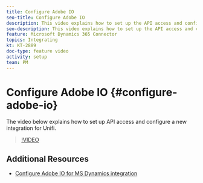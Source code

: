 ```yaml
---
title: Configure Adobe IO
seo-title: Configure Adobe IO
description: This video explains how to set up the API access and configure a new integration for Unifi.
seo-description: This video explains how to set up the API access and configure a new integration for Unifi.
feature: Microsoft Dynamics 365 Connector
topics: Integrating
kt: KT-2889
doc-type: feature video
activity: setup
team: PM
---
```

 
# Configure Adobe IO {#configure-adobe-io}
 
 The video below explains how to set up API access and configure a new integration for Unifi.

 >[!VIDEO](https://video.tv.adobe.com/v/27308?quality=12)

## Additional Resources

* [Configure Adobe IO for MS Dynamics integration](https://helpx.adobe.com/campaign/kb/ms-dynamics-adobe-io.html)
  